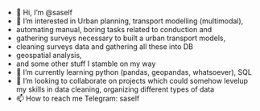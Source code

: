 - 👋 Hi, I’m @saself
- 👀 I’m interested in Urban planning, transport modelling (multimodal), 
-   automating manual, boring tasks related to conduction and
-   gathering surveys necessary to built a urban transport models,
-   cleaning surveys data and gathering all these into DB
-   geospatial analysis,
-   and some other stuff I stamble on my way
- 🌱 I’m currently learning python (pandas, geopandas, whatsoever), SQL
- 💞️ I’m looking to collaborate on projects which could somehow levelup my skills in data cleaning, organizing different types of data
- 📫 How to reach me Telegram: saself

<!---
saself/saself is a ✨ special ✨ repository because its `README.md` (this file) appears on your GitHub profile.
You can click the Preview link to take a look at your changes.
--->
